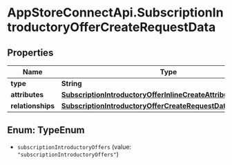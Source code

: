 # AppStoreConnectApi.SubscriptionIntroductoryOfferCreateRequestData

## Properties

Name | Type | Description | Notes
------------ | ------------- | ------------- | -------------
**type** | **String** |  | 
**attributes** | [**SubscriptionIntroductoryOfferInlineCreateAttributes**](SubscriptionIntroductoryOfferInlineCreateAttributes.md) |  | 
**relationships** | [**SubscriptionIntroductoryOfferCreateRequestDataRelationships**](SubscriptionIntroductoryOfferCreateRequestDataRelationships.md) |  | 



## Enum: TypeEnum


* `subscriptionIntroductoryOffers` (value: `"subscriptionIntroductoryOffers"`)




